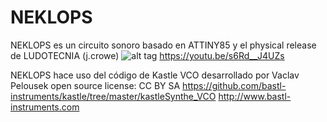 # NEKLOPS
NEKLOPS es un circuito sonoro basado en ATTINY85 y el physical release de LUDOTECNIA (j.crowe)
![alt tag](https://raw.githubusercontent.com/labodejuguete/NEKLOPS/master/neklops.jpg)
https://youtu.be/s6Rd__J4UZs

NEKLOPS hace uso del código de Kastle VCO desarrollado por Vaclav Pelousek
open source license: CC BY SA
https://github.com/bastl-instruments/kastle/tree/master/kastleSynthe_VCO
http://www.bastl-instruments.com



